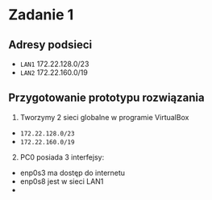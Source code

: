 # Zadanie 1 
## Adresy podsieci 
 * ``LAN1`` 172.22.128.0/23
 * ``LAN2`` 172.22.160.0/19
 ## Przygotowanie prototypu rozwiązania
 1. Tworzymy 2 sieci globalne w programie VirtualBox
  * ``172.22.128.0/23``
  * ``172.22.160.0/19``
 2. PC0 posiada 3 interfejsy:
  * enp0s3 ma dostęp do internetu
  * enp0s8 jest w sieci LAN1
  * 
